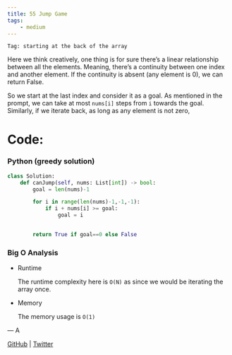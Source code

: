 ```yaml
---
title: 55 Jump Game
tags:
    - medium
---
```




`Tag: starting at the back of the array`

Here we think creatively, one thing is for sure there’s a linear relationship between all the elements. Meaning, there’s a continuity between one index and another element. If the continuity is absent (any element is 0), we can return False. 

So we start at the last index and consider it as a goal. As mentioned in the prompt, we can take at most `nums[i]` steps from `i` towards the goal. Similarly, if we iterate back, as long as any element is not zero, 

# Code:

### Python (greedy solution)

```python
class Solution:
    def canJump(self, nums: List[int]) -> bool:
        goal = len(nums)-1

        for i in range(len(nums)-1,-1,-1):
            if i + nums[i] >= goal:
                goal = i
        

        return True if goal==0 else False
```

### Big O Analysis

- Runtime
    
    The runtime complexity here is `O(N)` as since we would be iterating the array once.
    
- Memory
    
    The memory usage is `O(1)`
    

— A

[GitHub](https://github.com/AtharvaKamble) | [Twitter](https://twitter.com/AtharvaKamble07)